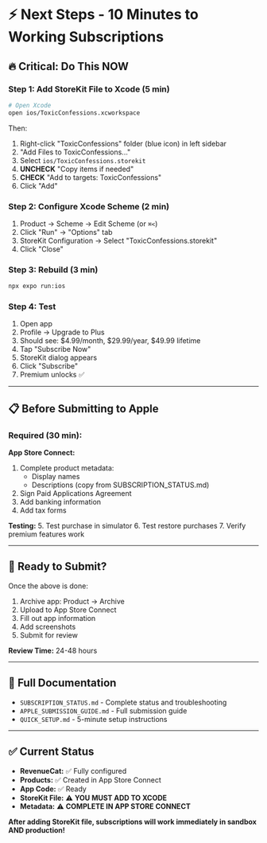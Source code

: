 # ⚡ Next Steps - 10 Minutes to Working Subscriptions

## 🔥 Critical: Do This NOW

### Step 1: Add StoreKit File to Xcode (5 min)

```bash
# Open Xcode
open ios/ToxicConfessions.xcworkspace
```

Then:
1. Right-click "ToxicConfessions" folder (blue icon) in left sidebar
2. "Add Files to ToxicConfessions..."
3. Select `ios/ToxicConfessions.storekit`
4. **UNCHECK** "Copy items if needed"
5. **CHECK** "Add to targets: ToxicConfessions"
6. Click "Add"

### Step 2: Configure Xcode Scheme (2 min)

1. Product → Scheme → Edit Scheme (or `⌘<`)
2. Click "Run" → "Options" tab
3. StoreKit Configuration → Select "ToxicConfessions.storekit"
4. Click "Close"

### Step 3: Rebuild (3 min)

```bash
npx expo run:ios
```

### Step 4: Test

1. Open app
2. Profile → Upgrade to Plus
3. Should see: $4.99/month, $29.99/year, $49.99 lifetime
4. Tap "Subscribe Now"
5. StoreKit dialog appears
6. Click "Subscribe"
7. Premium unlocks ✅

---

## 📋 Before Submitting to Apple

### Required (30 min):

**App Store Connect:**
1. Complete product metadata:
   - Display names
   - Descriptions (copy from SUBSCRIPTION_STATUS.md)
2. Sign Paid Applications Agreement
3. Add banking information
4. Add tax forms

**Testing:**
5. Test purchase in simulator
6. Test restore purchases
7. Verify premium features work

---

## 🚀 Ready to Submit?

Once the above is done:

1. Archive app: Product → Archive
2. Upload to App Store Connect
3. Fill out app information
4. Add screenshots
5. Submit for review

**Review Time:** 24-48 hours

---

## 📄 Full Documentation

- `SUBSCRIPTION_STATUS.md` - Complete status and troubleshooting
- `APPLE_SUBMISSION_GUIDE.md` - Full submission guide
- `QUICK_SETUP.md` - 5-minute setup instructions

---

## ✅ Current Status

- **RevenueCat:** ✅ Fully configured
- **Products:** ✅ Created in App Store Connect
- **App Code:** ✅ Ready
- **StoreKit File:** ⚠️ **YOU MUST ADD TO XCODE**
- **Metadata:** ⚠️ **COMPLETE IN APP STORE CONNECT**

**After adding StoreKit file, subscriptions will work immediately in sandbox AND production!**
